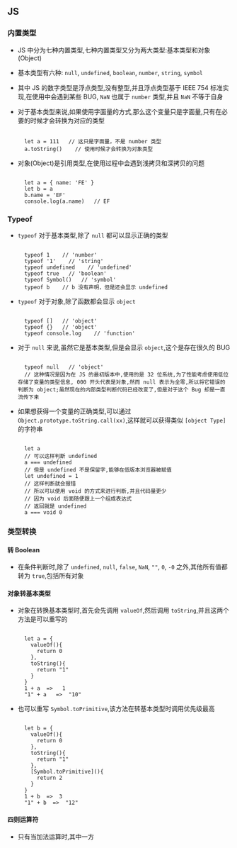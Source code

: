## JS

### 内置类型

- JS 中分为七种内置类型,七种内置类型又分为两大类型:基本类型和对象(Object)
- 基本类型有六种: ``` null ```, ``` undefined ```, ``` boolean ```, ``` number ```, ``` string ```, ``` symbol ```
- 其中 JS 的数字类型是浮点类型,没有整型,并且浮点类型基于 IEEE 754 标准实现,在使用中会遇到某些 BUG, ``` NaN ``` 也属于 ``` number ``` 类型,并且 ``` NaN ``` 不等于自身
- 对于基本类型来说,如果使用字面量的方式,那么这个变量只是字面量,只有在必要的时候才会转换为对应的类型

  ```

    let a = 111   // 这只是字面量，不是 number 类型
    a.toString()    // 使用时候才会转换为对象类型

  ```

- 对象(Object)是引用类型,在使用过程中会遇到浅拷贝和深拷贝的问题

  ```

    let a = { name: 'FE' }
    let b = a
    b.name = 'EF'
    console.log(a.name)   // EF

  ```

### Typeof

- ``` typeof ``` 对于基本类型,除了 ``` null ``` 都可以显示正确的类型

  ```

    typeof 1    // 'number'
    typeof '1'    // 'string'
    typeof undefined    // 'undefined'
    typeof true   // 'boolean'
    typeof Symbol()   // 'symbol'
    typeof b    // b 没有声明，但是还会显示 undefined

  ```

- ``` typeof ``` 对于对象,除了函数都会显示 ``` object ``` 

  ```

    typeof []   // 'object'
    typeof {}   // 'object'
    typeof console.log    // 'function'

  ```

- 对于 ``` null ``` 来说,虽然它是基本类型,但是会显示 ``` object ```,这个是存在很久的 BUG
  
  ```

    typeof null   // 'object'
    // 这种情况是因为在 JS 的最初版本中,使用的是 32 位系统,为了性能考虑使用低位存储了变量的类型信息, 000 开头代表是对象,然而 null 表示为全零,所以将它错误的判断为 object;虽然现在的内部类型判断代码已经改变了,但是对于这个 Bug 却是一直流传下来

  ```

- 如果想获得一个变量的正确类型,可以通过 ``` Object.prototype.toString.call(xx) ```,这样就可以获得类似 ``` [object Type] ``` 的字符串

  ```

    let a
    // 可以这样判断 undefined
    a === undefined
    // 但是 undefined 不是保留字,能够在低版本浏览器被赋值
    let undefined = 1
    // 这样判断就会报错
    // 所以可以使用 void 的方式来进行判断,并且代码量更少
    // 因为 void 后面随便跟上一个组成表达式
    // 返回就是 undefined
    a === void 0

  ```

### 类型转换

#### 转 Boolean

- 在条件判断时,除了 ``` undefined ```, ``` null ```, ``` false ```, ``` NaN ```, ``` "" ```, ``` 0 ```, ``` -0 ``` 之外,其他所有值都转为 ``` true ```,包括所有对象

#### 对象转基本类型

- 对象在转换基本类型时,首先会先调用 ``` valueOf ```,然后调用 ``` toString ```,并且这两个方法是可以重写的

  ```

    let a = {
      valueOf(){
        return 0
      },
      toString(){
        return "1"
      }
    }
    1 + a  =>   1
    "1" + a   =>  "10"

  ````

- 也可以重写 ``` Symbol.toPrimitive ```,该方法在转基本类型时调用优先级最高

  ```

    let b = {
      valueOf(){
        return 0
      },
      toString(){
        return "1"
      },
      [Symbol.toPrimitive](){
        return 2
      }
    }
    1 + b  =>  3
    "1" + b  =>  "12"

  ```

#### 四则运算符

- 只有当加法运算时,其中一方